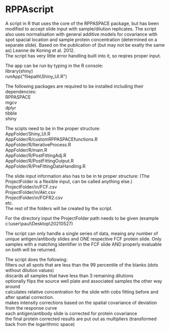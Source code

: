 # RPPAscript

A script in R that uses the core of the RPPASPACE package, but has been modified to accept slide input with sample/dilution replicates.
The script also uses normalisation with general additive models for covariance with spot spacial location and sample protein concentration (determined on a separate slide). Based on the publication of (but may not be exatly the same as) Leanne de Koning et al. 2012. <br/>
The script has very little error handling built into it, so reqires proper input.

The app can be run by typing in the R console: <br/>
library(shiny) <br/>
runApp("filepath\\Shiny_UI.R") <br/>

The following packages are required to be installed including their dependencies: <br/>
RPPASPACE <br/>
mgcv <br/>
dplyr <br/>
tibble <br/>
shiny <br/>

The scipts need to be in the proper structure: <br/>
AppFolder/Shiny_UI.R <br/>
AppFolder/R/customRPPASPACEfunctions.R <br/>
AppFolder/R/IterativeProcess.R <br/>
AppFolder/R/main.R <br/>
AppFolder/R/PostFittingAdj.R <br/>
AppFolder/R/PostFittingOutput.R <br/>
AppFolder/R/PreFittingDataHandling.R <br/>

The slide input information also has to be in te proper structure: (The ProjectFolder is a flexible input, can be called anything else.) <br/>
ProjectFolder/in/FCF.csv <br/>
ProjectFolder/in/Akt.csv <br/>
ProjectFolder/in/FGFR2.csv <br/>
etc. <br/>
The rest of the folders will be created by the script.

For the directory input the ProjectFolder path needs to be given (example c:\user\paul\Desktop\20210527)

The script can only handle a single series of data, meaing any number of unique antigen/antibody slides and ONE respective FCF protein slide.
Only samples with a matching identifier in the FCF slide AND properly evaluable on both will be returned.

The script does the following: <br/>
filters out all spots that are less than the 99 percentile of the blanks (dots without dilution values) <br/>
discards all samples that have less than 3 remaining dilutions <br/>
optionally flips the source well plate and associated samples the other way around <br/>
calculates relative concentration for the slide with cobs fitting before and after spatial correction. <br/>
makes intensity corrections based on the spatial covariance of deviation from the response curve <br/>
each antigen/antibody slide is corrected for protein covariance <br/>
the final protein corrected results are put out as multipliers (transformed back from the logarithmic space) <br/>
